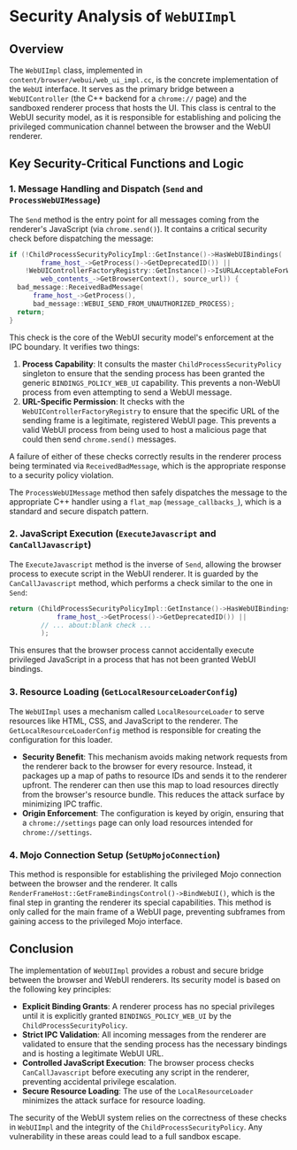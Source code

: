 # Security Analysis of `WebUIImpl`

## Overview

The `WebUIImpl` class, implemented in `content/browser/webui/web_ui_impl.cc`, is the concrete implementation of the `WebUI` interface. It serves as the primary bridge between a `WebUIController` (the C++ backend for a `chrome://` page) and the sandboxed renderer process that hosts the UI. This class is central to the WebUI security model, as it is responsible for establishing and policing the privileged communication channel between the browser and the WebUI renderer.

## Key Security-Critical Functions and Logic

### 1. Message Handling and Dispatch (`Send` and `ProcessWebUIMessage`)

The `Send` method is the entry point for all messages coming from the renderer's JavaScript (via `chrome.send()`). It contains a critical security check before dispatching the message:

```cpp
if (!ChildProcessSecurityPolicyImpl::GetInstance()->HasWebUIBindings(
        frame_host_->GetProcess()->GetDeprecatedID()) ||
    !WebUIControllerFactoryRegistry::GetInstance()->IsURLAcceptableForWebUI(
        web_contents_->GetBrowserContext(), source_url)) {
  bad_message::ReceivedBadMessage(
      frame_host_->GetProcess(),
      bad_message::WEBUI_SEND_FROM_UNAUTHORIZED_PROCESS);
  return;
}
```

This check is the core of the WebUI security model's enforcement at the IPC boundary. It verifies two things:

1.  **Process Capability**: It consults the master `ChildProcessSecurityPolicy` singleton to ensure that the sending process has been granted the generic `BINDINGS_POLICY_WEB_UI` capability. This prevents a non-WebUI process from even attempting to send a WebUI message.
2.  **URL-Specific Permission**: It checks with the `WebUIControllerFactoryRegistry` to ensure that the specific URL of the sending frame is a legitimate, registered WebUI page. This prevents a valid WebUI process from being used to host a malicious page that could then send `chrome.send()` messages.

A failure of either of these checks correctly results in the renderer process being terminated via `ReceivedBadMessage`, which is the appropriate response to a security policy violation.

The `ProcessWebUIMessage` method then safely dispatches the message to the appropriate C++ handler using a `flat_map` (`message_callbacks_`), which is a standard and secure dispatch pattern.

### 2. JavaScript Execution (`ExecuteJavascript` and `CanCallJavascript`)

The `ExecuteJavascript` method is the inverse of `Send`, allowing the browser process to execute script in the WebUI renderer. It is guarded by the `CanCallJavascript` method, which performs a check similar to the one in `Send`:

```cpp
return (ChildProcessSecurityPolicyImpl::GetInstance()->HasWebUIBindings(
            frame_host_->GetProcess()->GetDeprecatedID()) ||
        // ... about:blank check ...
        );
```

This ensures that the browser process cannot accidentally execute privileged JavaScript in a process that has not been granted WebUI bindings.

### 3. Resource Loading (`GetLocalResourceLoaderConfig`)

The `WebUIImpl` uses a mechanism called `LocalResourceLoader` to serve resources like HTML, CSS, and JavaScript to the renderer. The `GetLocalResourceLoaderConfig` method is responsible for creating the configuration for this loader.

-   **Security Benefit**: This mechanism avoids making network requests from the renderer back to the browser for every resource. Instead, it packages up a map of paths to resource IDs and sends it to the renderer upfront. The renderer can then use this map to load resources directly from the browser's resource bundle. This reduces the attack surface by minimizing IPC traffic.
-   **Origin Enforcement**: The configuration is keyed by origin, ensuring that a `chrome://settings` page can only load resources intended for `chrome://settings`.

### 4. Mojo Connection Setup (`SetUpMojoConnection`)

This method is responsible for establishing the privileged Mojo connection between the browser and the renderer. It calls `RenderFrameHost::GetFrameBindingsControl()->BindWebUI()`, which is the final step in granting the renderer its special capabilities. This method is only called for the main frame of a WebUI page, preventing subframes from gaining access to the privileged Mojo interface.

## Conclusion

The implementation of `WebUIImpl` provides a robust and secure bridge between the browser and WebUI renderers. Its security model is based on the following key principles:

-   **Explicit Binding Grants**: A renderer process has no special privileges until it is explicitly granted `BINDINGS_POLICY_WEB_UI` by the `ChildProcessSecurityPolicy`.
-   **Strict IPC Validation**: All incoming messages from the renderer are validated to ensure that the sending process has the necessary bindings and is hosting a legitimate WebUI URL.
-   **Controlled JavaScript Execution**: The browser process checks `CanCallJavascript` before executing any script in the renderer, preventing accidental privilege escalation.
-   **Secure Resource Loading**: The use of the `LocalResourceLoader` minimizes the attack surface for resource loading.

The security of the WebUI system relies on the correctness of these checks in `WebUIImpl` and the integrity of the `ChildProcessSecurityPolicy`. Any vulnerability in these areas could lead to a full sandbox escape.